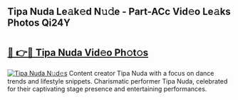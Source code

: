 ## Tipa Nuda Le𝚊k𝚎d N𝚞𝚍e - Part-ACc Vid𝚎o Le𝚊ks Photos Qi24Y

# <h2><a href="http://fbg2hvm.evod.top/?m=Tipa+Nuda">🔗 👉🔴 Tipa Nuda Vid𝚎o Ph𝚘t𝚘s</a></h2>

[![Tipa Nuda N𝚞d𝚎s](https://i.imgur.com/8V9OHl7.gif)](http://fbg2hvm.evod.top/?m=Tipa+Nuda)
Content creator Tipa Nuda with a focus on dance trends and lifestyle snippets. Charismatic performer Tipa Nuda, celebrated for their captivating stage presence and entertaining performances. 
